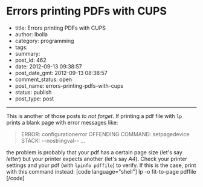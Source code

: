 # Errors printing PDFs with CUPS

- title: Errors printing PDFs with CUPS
- author: lbolla
- category: programming
- tags: 
- summary: 
- post_id: 462
- date: 2012-09-13 09:38:57
- post_date_gmt: 2012-09-13 08:38:57
- comment_status: open
- post_name: errors-printing-pdfs-with-cups
- status: publish
- post_type: post

----------------

This is another of those posts _to not forget_. If printing a pdf file with `lp` prints a blank page with error messages like: 

> ERROR: configurationerror OFFENDING COMMAND: setpagedevice STACK: --nostringval-- ...

the problem is probably that your pdf has a certain page size (let's say _letter_) but your printer expects another (let's say _A4_). Check your printer settings and your pdf (with `lpinfo pdffile`) to verify. If this is the case, print with this command instead: [code language="shell"] lp -o fit-to-page pdffile [/code]